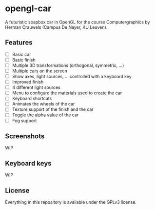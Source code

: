 # opengl-car
A futuristic soapbox car in OpenGL for the course Computergraphics by Herman Crauwels (Campus De Nayer, KU Leuven).

## Features
- [ ] Basic car
- [ ] Basic finish
- [ ] Multiple 3D transformations (orthogonal, symmetric, ...)
- [ ] Multiple cars on the screen
- [ ] Show axes, light sources, ... controlled with a keyboard key
- [ ] Improved finish
- [ ] 4 different light sources
- [ ] Menu to configure the materials used to create the car
- [ ] Keyboard shortcuts
- [ ] Animates the wheels of the car
- [ ] Texture support of the finish and the car
- [ ] Toggle the alpha value of the car
- [ ] Fog support

## Screenshots
WIP

## Keyboard keys
WIP

## License
Everything in this repository is available under the GPLv3 license.
